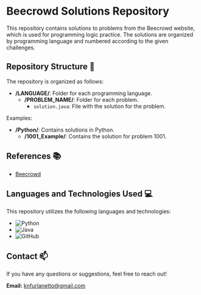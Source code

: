 # Beecrowd Solutions Repository

This repository contains solutions to problems from the Beecrowd website, which is used for programming logic practice. The solutions are organized by programming language and numbered according to the given challenges.

## Repository Structure 📌

The repository is organized as follows:

- **/LANGUAGE/**: Folder for each programming language.
  - **/PROBLEM_NAME/**: Folder for each problem.
    - `solution.java`: File with the solution for the problem.

Examples:
- **/Python/**: Contains solutions in Python.
  - **/1001_Example/**: Contains the solution for problem 1001.

## References 📚

- [Beecrowd](https://www.beecrowd.com.br)

## Languages and Technologies Used 💻

This repository utilizes the following languages and technologies:

- ![Python](https://img.shields.io/badge/Python-3776AB?style=flat&logo=python&logoColor=white)
- ![Java](https://img.shields.io/badge/Java-F80000?style=flat&logo=java&logoColor=white)
- ![GitHub](https://img.shields.io/badge/GitHub-181717?style=flat&logo=github&logoColor=white)

## Contact 📫

If you have any questions or suggestions, feel free to reach out!

**Email:** <a href="mailto:knfurlanetto@gmail.com" style="color: #FF6600;">knfurlanetto@gmail.com</a>

  

